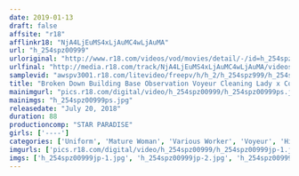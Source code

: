 ```yaml
---
date: 2019-01-13
draft: false
affsite: "r18"
afflinkr18: "NjA4LjEuMS4xLjAuMC4wLjAuMA"
url: "h_254spz00999"
urloriginal: "http://www.r18.com/videos/vod/movies/detail/-/id=h_254spz00999"
urlfinal: "http://media.r18.com/track/NjA4LjEuMS4xLjAuMC4wLjAuMA/videos/vod/movies/detail/-/id=h_254spz00999"
samplevid: "awspv3001.r18.com/litevideo/freepv/h/h_2/h_254spz999/h_254spz999_dmb_w.mp4"
title: "Broken Down Building Base Observation Voyeur Cleaning Lady x Construction Worker's Fuck Story"
mainimgurl: "pics.r18.com/digital/video/h_254spz00999/h_254spz00999ps.jpg"
mainimgs: "h_254spz00999ps.jpg"
releasedate: "July 20, 2018"
duration: 88
productioncomp: "STAR PARADISE"
girls: ['----']
categories: ['Uniform', 'Mature Woman', 'Various Worker', 'Voyeur', 'Hi-Def']
imgurls: ['pics.r18.com/digital/video/h_254spz00999/h_254spz00999jp-1.jpg', 'pics.r18.com/digital/video/h_254spz00999/h_254spz00999jp-2.jpg', 'pics.r18.com/digital/video/h_254spz00999/h_254spz00999jp-3.jpg', 'pics.r18.com/digital/video/h_254spz00999/h_254spz00999jp-4.jpg', 'pics.r18.com/digital/video/h_254spz00999/h_254spz00999jp-5.jpg', 'pics.r18.com/digital/video/h_254spz00999/h_254spz00999jp-6.jpg', 'pics.r18.com/digital/video/h_254spz00999/h_254spz00999jp-7.jpg', 'pics.r18.com/digital/video/h_254spz00999/h_254spz00999jp-8.jpg', 'pics.r18.com/digital/video/h_254spz00999/h_254spz00999jp-9.jpg', 'pics.r18.com/digital/video/h_254spz00999/h_254spz00999jp-10.jpg', 'pics.r18.com/digital/video/h_254spz00999/h_254spz00999jp-11.jpg', 'pics.r18.com/digital/video/h_254spz00999/h_254spz00999jp-12.jpg', 'pics.r18.com/digital/video/h_254spz00999/h_254spz00999jp-13.jpg', 'pics.r18.com/digital/video/h_254spz00999/h_254spz00999jp-14.jpg', 'pics.r18.com/digital/video/h_254spz00999/h_254spz00999jp-15.jpg', 'pics.r18.com/digital/video/h_254spz00999/h_254spz00999jp-16.jpg', 'pics.r18.com/digital/video/h_254spz00999/h_254spz00999jp-17.jpg', 'pics.r18.com/digital/video/h_254spz00999/h_254spz00999jp-18.jpg', 'pics.r18.com/digital/video/h_254spz00999/h_254spz00999jp-19.jpg', 'pics.r18.com/digital/video/h_254spz00999/h_254spz00999jp-20.jpg']
imgs: ['h_254spz00999jp-1.jpg', 'h_254spz00999jp-2.jpg', 'h_254spz00999jp-3.jpg', 'h_254spz00999jp-4.jpg', 'h_254spz00999jp-5.jpg', 'h_254spz00999jp-6.jpg', 'h_254spz00999jp-7.jpg', 'h_254spz00999jp-8.jpg', 'h_254spz00999jp-9.jpg', 'h_254spz00999jp-10.jpg', 'h_254spz00999jp-11.jpg', 'h_254spz00999jp-12.jpg', 'h_254spz00999jp-13.jpg', 'h_254spz00999jp-14.jpg', 'h_254spz00999jp-15.jpg', 'h_254spz00999jp-16.jpg', 'h_254spz00999jp-17.jpg', 'h_254spz00999jp-18.jpg', 'h_254spz00999jp-19.jpg', 'h_254spz00999jp-20.jpg']
---
```

